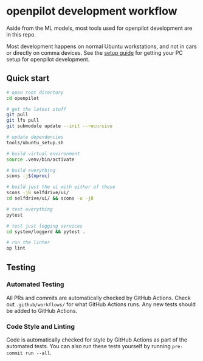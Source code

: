 # openpilot development workflow

Aside from the ML models, most tools used for openpilot development are in this repo.

Most development happens on normal Ubuntu workstations, and not in cars or directly on comma devices. See the [setup guide](../tools) for getting your PC setup for openpilot development.

## Quick start

```bash
# open root directory
cd openpilot

# get the latest stuff
git pull
git lfs pull
git submodule update --init --recursive

# update dependencies
tools/ubuntu_setup.sh

# build virtual environment
source .venv/bin/activate

# build everything
scons -j$(nproc)

# build just the ui with either of these
scons -j8 selfdrive/ui/
cd selfdrive/ui/ && scons -u -j8

# test everything
pytest

# test just logging services
cd system/loggerd && pytest .

# run the linter
op lint
```

## Testing

### Automated Testing

All PRs and commits are automatically checked by GitHub Actions. Check out `.github/workflows/` for what GitHub Actions runs. Any new tests should be added to GitHub Actions.

### Code Style and Linting

Code is automatically checked for style by GitHub Actions as part of the automated tests. You can also run these tests yourself by running `pre-commit run --all`.

